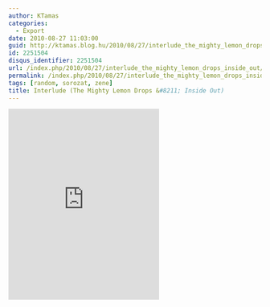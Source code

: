 ```yaml
---
author: KTamas
categories:
  - Export
date: 2010-08-27 11:03:00
guid: http://ktamas.blog.hu/2010/08/27/interlude_the_mighty_lemon_drops_inside_out
id: 2251504
disqus_identifier: 2251504
url: /index.php/2010/08/27/interlude_the_mighty_lemon_drops_inside_out/
permalink: /index.php/2010/08/27/interlude_the_mighty_lemon_drops_inside_out/
tags: [random, sorozat, zene]
title: Interlude (The Mighty Lemon Drops &#8211; Inside Out)
---
```


<iframe src="https://open.spotify.com/embed/track/1dqmC8GadwWjzM5LFEHI7w" width="300" height="380" frameborder="0" allowtransparency="true" allow="encrypted-media"></iframe>
